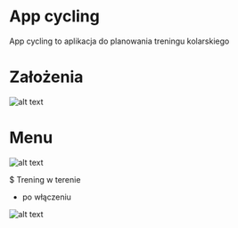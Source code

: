# App cycling

App cycling to aplikacja do planowania treningu kolarskiego

# Założenia

![alt text](https://github.com/tadekj87/App_cycling/blob/master/App2/App2/zalozenia.png)

# Menu

![alt text](https://github.com/tadekj87/App_cycling/blob/master/App2/App2/menu.png)

$ Trening w terenie 

* po włączeniu

![alt text](https://github.com/tadekj87/App_cycling/blob/master/App2/App2/teren_onStart.png)
